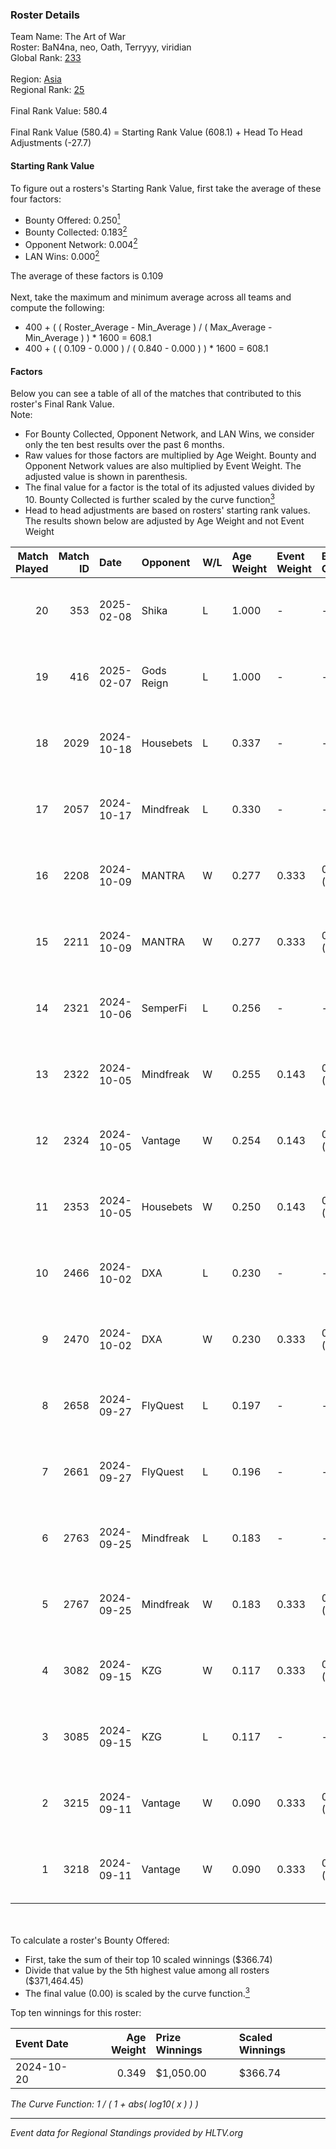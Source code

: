 ### Roster Details<br />
Team Name: The Art of War<br />
Roster: BaN4na, neo, Oath, Terryyy, viridian<br />
Global Rank: [233](../../standings_global_2025_02_24.md)<br />
<br />
Region: [Asia]( ../../standings_asia_2025_02_24.md)<br />
Regional Rank: [25]( ../../standings_asia_2025_02_24.md)<br />
<br />
Final Rank Value:  580.4<br />
<br />
Final Rank Value (580.4) = Starting Rank Value (608.1) + Head To Head Adjustments (-27.7)<br />

#### Starting Rank Value<br />
To figure out a rosters's Starting Rank Value, first take the average of these four factors:<br />
- Bounty Offered: 0.250[<sup>1</sup>](#table2)
- Bounty Collected: 0.183[<sup>2</sup>](#table1)
- Opponent Network: 0.004[<sup>2</sup>](#table1)
- LAN Wins: 0.000[<sup>2</sup>](#table1)

The average of these factors is 0.109<br />
<br />
Next, take the maximum and minimum average across all teams and compute the following:<br />
- 400 + ( ( Roster_Average - Min_Average ) / ( Max_Average - Min_Average ) ) * 1600 = 608.1
- 400 + ( ( 0.109 - 0.000 ) / ( 0.840 - 0.000 ) ) * 1600 = 608.1


#### Factors<br />
Below you can see a table of all of the matches that contributed to this roster's Final Rank Value.<br />
Note:<br />

- For Bounty Collected, Opponent Network, and LAN Wins, we consider only the ten best results over the past 6 months.
- Raw values for those factors are multiplied by Age Weight. Bounty and Opponent Network values are also multiplied by Event Weight. The adjusted value is shown in parenthesis.
- The final value for a factor is the total of its adjusted values divided by 10. Bounty Collected is further scaled by the curve function[<sup>3</sup>](#curveFunction)
- Head to head adjustments are based on rosters' starting rank values. The results shown below are adjusted by Age Weight and not Event Weight
<span id="table1"></span><br />


| Match Played | Match ID | Date       | Opponent   | W/L | Age Weight | Event Weight | Bounty Collected | Opponent Network | LAN Wins  | H2H Adj. | Roster                               |
| -: | -: | :- | :- | :- | :- | :- | :- | :- | :- | -: | :- |
|           20 |      353 | 2025-02-08 | Shika      | L   | 1.000      | -            | -                | -                | -         |   -20.34 | BaN4na, neo, Oath, Terryyy, viridian |
|           19 |      416 | 2025-02-07 | Gods Reign | L   | 1.000      | -            | -                | -                | -         |   -13.01 | BaN4na, neo, Oath, Terryyy, viridian |
|           18 |     2029 | 2024-10-18 | Housebets  | L   | 0.337      | -            | -                | -                | -         |    -5.37 | BaN4na, neo, Oath, Terryyy, viridian |
|           17 |     2057 | 2024-10-17 | Mindfreak  | L   | 0.330      | -            | -                | -                | -         |    -4.07 | BaN4na, neo, Oath, Terryyy, viridian |
|           16 |     2208 | 2024-10-09 | MANTRA     | W   | 0.277      | 0.333        | 0.000 (0.000)    | 0.087 (0.008)    | 0 (0.000) |     3.92 | BaN4na, neo, Oath, Terryyy, viridian |
|           15 |     2211 | 2024-10-09 | MANTRA     | W   | 0.277      | 0.333        | 0.000 (0.000)    | 0.087 (0.008)    | 0 (0.000) |     4.01 | BaN4na, neo, Oath, Terryyy, viridian |
|           14 |     2321 | 2024-10-06 | SemperFi   | L   | 0.256      | -            | -                | -                | -         |    -5.22 | BaN4na, neo, Oath, Terryyy, viridian |
|           13 |     2322 | 2024-10-05 | Mindfreak  | W   | 0.255      | 0.143        | 0.002 (0.000)    | 0.101 (0.004)    | 0 (0.000) |     4.84 | BaN4na, neo, Oath, Terryyy, viridian |
|           12 |     2324 | 2024-10-05 | Vantage    | W   | 0.254      | 0.143        | 0.000 (0.000)    | 0.119 (0.004)    | 0 (0.000) |     2.60 | BaN4na, neo, Oath, Terryyy, viridian |
|           11 |     2353 | 2024-10-05 | Housebets  | W   | 0.250      | 0.143        | 0.001 (0.000)    | 0.163 (0.006)    | 0 (0.000) |     3.89 | BaN4na, neo, Oath, Terryyy, viridian |
|           10 |     2466 | 2024-10-02 | DXA        | L   | 0.230      | -            | -                | -                | -         |    -3.89 | BaN4na, neo, Oath, Terryyy, viridian |
|            9 |     2470 | 2024-10-02 | DXA        | W   | 0.230      | 0.333        | 0.000 (0.000)    | 0.041 (0.003)    | 0 (0.000) |     3.41 | BaN4na, neo, Oath, Terryyy, viridian |
|            8 |     2658 | 2024-09-27 | FlyQuest   | L   | 0.197      | -            | -                | -                | -         |    -0.51 | BaN4na, neo, Oath, Terryyy, viridian |
|            7 |     2661 | 2024-09-27 | FlyQuest   | L   | 0.196      | -            | -                | -                | -         |    -0.51 | BaN4na, neo, Oath, Terryyy, viridian |
|            6 |     2763 | 2024-09-25 | Mindfreak  | L   | 0.183      | -            | -                | -                | -         |    -2.30 | BaN4na, neo, Oath, Terryyy, viridian |
|            5 |     2767 | 2024-09-25 | Mindfreak  | W   | 0.183      | 0.333        | 0.002 (0.000)    | 0.101 (0.006)    | 0 (0.000) |     3.52 | BaN4na, neo, Oath, Terryyy, viridian |
|            4 |     3082 | 2024-09-15 | KZG        | W   | 0.117      | 0.333        | 0.001 (0.000)    | 0.096 (0.004)    | 0 (0.000) |     1.85 | BaN4na, neo, Oath, Terryyy, viridian |
|            3 |     3085 | 2024-09-15 | KZG        | L   | 0.117      | -            | -                | -                | -         |    -1.85 | BaN4na, neo, Oath, Terryyy, viridian |
|            2 |     3215 | 2024-09-11 | Vantage    | W   | 0.090      | 0.333        | 0.000 (0.000)    | 0.000 (0.000)    | 0 (0.000) |     0.67 | BaN4na, neo, Oath, Terryyy, viridian |
|            1 |     3218 | 2024-09-11 | Vantage    | W   | 0.090      | 0.333        | 0.000 (0.000)    | 0.000 (0.000)    | 0 (0.000) |     0.68 | BaN4na, neo, Oath, Terryyy, viridian |

<br />
<span id="table2"></span><br />
To calculate a roster's Bounty Offered:<br />

- First, take the sum of their top 10 scaled winnings ($366.74)
- Divide that value by the 5th highest value among all rosters ($371,464.45)
- The final value (0.00) is scaled by the curve function.[<sup>3</sup>](#curveFunction)

Top ten winnings for this roster:<br />

| Event Date | Age Weight | Prize Winnings | Scaled Winnings |
| :- | -: | :- | :- |
| 2024-10-20 |      0.349 | $1,050.00      | $366.74         |


<span id="curveFunction"></span>_The Curve Function: 1 / ( 1 + abs( log10( x ) ) )_<br />

---
_Event data for Regional Standings provided by HLTV.org_<br />
